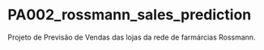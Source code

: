 # PA002_rossmann_sales_prediction
Projeto de Previsão de Vendas das lojas da rede de farmárcias Rossmann. 
